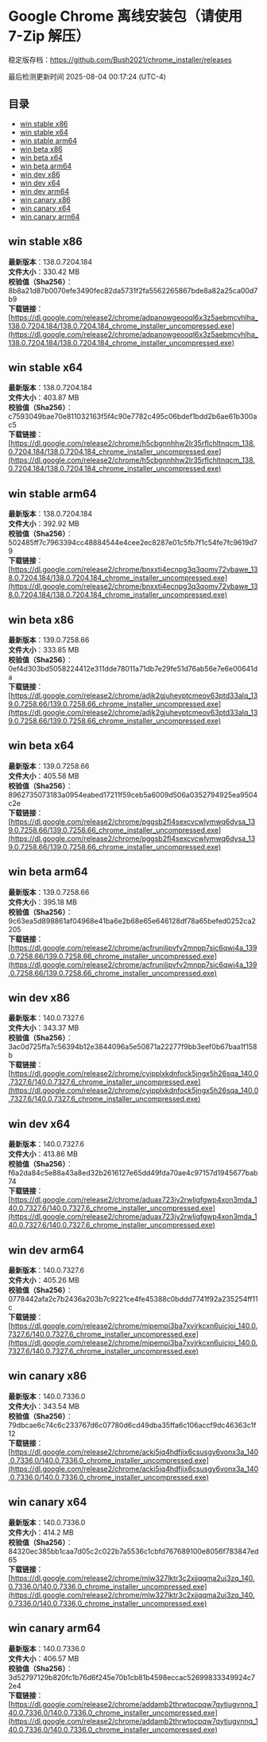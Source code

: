 # Google Chrome 离线安装包（请使用 7-Zip 解压）
稳定版存档：<https://github.com/Bush2021/chrome_installer/releases>

最后检测更新时间
2025-08-04 00:17:24 (UTC-4)

## 目录
* [win stable x86](https://github.com/Bush2021/chrome_installer?tab=readme-ov-file#win-stable-x86)
* [win stable x64](https://github.com/Bush2021/chrome_installer?tab=readme-ov-file#win-stable-x64)
* [win stable arm64](https://github.com/Bush2021/chrome_installer?tab=readme-ov-file#win-stable-arm64)
* [win beta x86](https://github.com/Bush2021/chrome_installer?tab=readme-ov-file#win-beta-x86)
* [win beta x64](https://github.com/Bush2021/chrome_installer?tab=readme-ov-file#win-beta-x64)
* [win beta arm64](https://github.com/Bush2021/chrome_installer?tab=readme-ov-file#win-beta-arm64)
* [win dev x86](https://github.com/Bush2021/chrome_installer?tab=readme-ov-file#win-dev-x86)
* [win dev x64](https://github.com/Bush2021/chrome_installer?tab=readme-ov-file#win-dev-x64)
* [win dev arm64](https://github.com/Bush2021/chrome_installer?tab=readme-ov-file#win-dev-arm64)
* [win canary x86](https://github.com/Bush2021/chrome_installer?tab=readme-ov-file#win-canary-x86)
* [win canary x64](https://github.com/Bush2021/chrome_installer?tab=readme-ov-file#win-canary-x64)
* [win canary arm64](https://github.com/Bush2021/chrome_installer?tab=readme-ov-file#win-canary-arm64)

## win stable x86
**最新版本**：138.0.7204.184  
**文件大小**：330.42 MB  
**校验值（Sha256）**：8b8a21d87b0070efe3490fec82da5731f2fa5562265867bde8a82a25ca00d7b9  
**下载链接**：[https://dl.google.com/release2/chrome/adpanowgeooql6x3z5aebmcvhlha_138.0.7204.184/138.0.7204.184_chrome_installer_uncompressed.exe](https://dl.google.com/release2/chrome/adpanowgeooql6x3z5aebmcvhlha_138.0.7204.184/138.0.7204.184_chrome_installer_uncompressed.exe)  

## win stable x64
**最新版本**：138.0.7204.184  
**文件大小**：403.87 MB  
**校验值（Sha256）**：c7593049bae70e811032163f5f4c90e7782c495c06bdef1bdd2b6ae61b300ac5  
**下载链接**：[https://dl.google.com/release2/chrome/h5cbgnnhhw2lr35rflchltnqcm_138.0.7204.184/138.0.7204.184_chrome_installer_uncompressed.exe](https://dl.google.com/release2/chrome/h5cbgnnhhw2lr35rflchltnqcm_138.0.7204.184/138.0.7204.184_chrome_installer_uncompressed.exe)  

## win stable arm64
**最新版本**：138.0.7204.184  
**文件大小**：392.92 MB  
**校验值（Sha256）**：502485ff7c7963394cc48884544e4cee2ec8287e01c5fb7f1c54fe7fc9619d79  
**下载链接**：[https://dl.google.com/release2/chrome/bnxxti4ecnpg3q3qomv72vbawe_138.0.7204.184/138.0.7204.184_chrome_installer_uncompressed.exe](https://dl.google.com/release2/chrome/bnxxti4ecnpg3q3qomv72vbawe_138.0.7204.184/138.0.7204.184_chrome_installer_uncompressed.exe)  

## win beta x86
**最新版本**：139.0.7258.66  
**文件大小**：333.85 MB  
**校验值（Sha256）**：0ef4d303bd5058224412e311dde78011a71db7e29fe51d76ab56e7e6e00641da  
**下载链接**：[https://dl.google.com/release2/chrome/adjk2gjuhevptcmeov63ptd33alq_139.0.7258.66/139.0.7258.66_chrome_installer_uncompressed.exe](https://dl.google.com/release2/chrome/adjk2gjuhevptcmeov63ptd33alq_139.0.7258.66/139.0.7258.66_chrome_installer_uncompressed.exe)  

## win beta x64
**最新版本**：139.0.7258.66  
**文件大小**：405.58 MB  
**校验值（Sha256）**：8962735073183a0954eabed17211f59ceb5a6009d506a0352794925ea9504c2e  
**下载链接**：[https://dl.google.com/release2/chrome/pggsb2fl4sexcvcwlymwq6dysa_139.0.7258.66/139.0.7258.66_chrome_installer_uncompressed.exe](https://dl.google.com/release2/chrome/pggsb2fl4sexcvcwlymwq6dysa_139.0.7258.66/139.0.7258.66_chrome_installer_uncompressed.exe)  

## win beta arm64
**最新版本**：139.0.7258.66  
**文件大小**：395.18 MB  
**校验值（Sha256）**：9c63ea5d898861af04968e41ba6e2b68e65e646128df78a65befed0252ca2205  
**下载链接**：[https://dl.google.com/release2/chrome/acfruniljpvfv2mnpp7sic6qwj4a_139.0.7258.66/139.0.7258.66_chrome_installer_uncompressed.exe](https://dl.google.com/release2/chrome/acfruniljpvfv2mnpp7sic6qwj4a_139.0.7258.66/139.0.7258.66_chrome_installer_uncompressed.exe)  

## win dev x86
**最新版本**：140.0.7327.6  
**文件大小**：343.37 MB  
**校验值（Sha256）**：3ac0d725ffa7c56394b12e3844096a5e50871a22277f9bb3eef0b67baa1f158b  
**下载链接**：[https://dl.google.com/release2/chrome/cyipplxkdnfock5jngx5h26sqa_140.0.7327.6/140.0.7327.6_chrome_installer_uncompressed.exe](https://dl.google.com/release2/chrome/cyipplxkdnfock5jngx5h26sqa_140.0.7327.6/140.0.7327.6_chrome_installer_uncompressed.exe)  

## win dev x64
**最新版本**：140.0.7327.6  
**文件大小**：413.86 MB  
**校验值（Sha256）**：f6a2da84c5e88a43a8ed32b2616127e65dd49fda70ae4c97157d1945677bab74  
**下载链接**：[https://dl.google.com/release2/chrome/aduax723jy2rwljqfgwp4xon3mda_140.0.7327.6/140.0.7327.6_chrome_installer_uncompressed.exe](https://dl.google.com/release2/chrome/aduax723jy2rwljqfgwp4xon3mda_140.0.7327.6/140.0.7327.6_chrome_installer_uncompressed.exe)  

## win dev arm64
**最新版本**：140.0.7327.6  
**文件大小**：405.26 MB  
**校验值（Sha256）**：0778442afa2c7b2436a203b7c9221ce4fe45388c0bddd7741f92a235254ff11c  
**下载链接**：[https://dl.google.com/release2/chrome/mipempi3ba7xvjrkcxn6uicjoi_140.0.7327.6/140.0.7327.6_chrome_installer_uncompressed.exe](https://dl.google.com/release2/chrome/mipempi3ba7xvjrkcxn6uicjoi_140.0.7327.6/140.0.7327.6_chrome_installer_uncompressed.exe)  

## win canary x86
**最新版本**：140.0.7336.0  
**文件大小**：343.54 MB  
**校验值（Sha256）**：79dbcae6c74c6c233767d6c07780d6cd49dba35ffa6c106accf9dc46363c1f12  
**下载链接**：[https://dl.google.com/release2/chrome/acki5jq4hdfjix6csusgy6vonx3a_140.0.7336.0/140.0.7336.0_chrome_installer_uncompressed.exe](https://dl.google.com/release2/chrome/acki5jq4hdfjix6csusgy6vonx3a_140.0.7336.0/140.0.7336.0_chrome_installer_uncompressed.exe)  

## win canary x64
**最新版本**：140.0.7336.0  
**文件大小**：414.2 MB  
**校验值（Sha256）**：84320ec385bb1caa7d05c2c022b7a5536c1cbfd767689100e8056f783847ed65  
**下载链接**：[https://dl.google.com/release2/chrome/mlw327lktr3c2xjjqqma2uj3zq_140.0.7336.0/140.0.7336.0_chrome_installer_uncompressed.exe](https://dl.google.com/release2/chrome/mlw327lktr3c2xjjqqma2uj3zq_140.0.7336.0/140.0.7336.0_chrome_installer_uncompressed.exe)  

## win canary arm64
**最新版本**：140.0.7336.0  
**文件大小**：406.57 MB  
**校验值（Sha256）**：3d52797129b820fc1b76d6f245e70b1cb81b4598eccac52699833349924c72e4  
**下载链接**：[https://dl.google.com/release2/chrome/addamb2thrwtocpqw7qytiugvnnq_140.0.7336.0/140.0.7336.0_chrome_installer_uncompressed.exe](https://dl.google.com/release2/chrome/addamb2thrwtocpqw7qytiugvnnq_140.0.7336.0/140.0.7336.0_chrome_installer_uncompressed.exe)  


